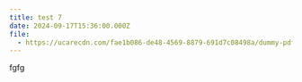 ```yaml
---
title: test 7
date: 2024-09-17T15:36:00.000Z
file:
  - https://ucarecdn.com/fae1b086-de48-4569-8879-691d7c08498a/dummy-pdf_3.pdf
---
```

fgfg
